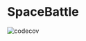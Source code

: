 # SpaceBattle

![codecov](https://img.shields.io/codecov/c/github/egor951769794/SpaceBattle?style=plastic&token=CODECOV_TOKEN%3D84583b03-1fa1-41c1-99d8-f89557dcfdba)
